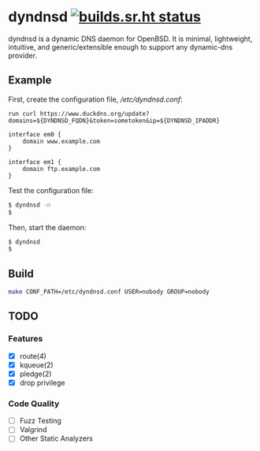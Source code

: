 # dyndnsd [![builds.sr.ht status](https://builds.sr.ht/~mariocampos/dyndnsd.svg)](https://builds.sr.ht/~mariocampos/dyndnsd?)
dyndnsd is a dynamic DNS daemon for OpenBSD. It is minimal, lightweight, intuitive, and generic/extensible enough to support any dynamic-dns provider.

## Example

First, create the configuration file, */etc/dyndnsd.conf*:

```
run curl https://www.duckdns.org/update?domains=${DYNDNSD_FQDN}&token=sometoken&ip=${DYNDNSD_IPADDR}

interface em0 {
	domain www.example.com
}

interface em1 {
	domain ftp.example.com
}
```

Test the configuration file:

```bash
$ dyndnsd -n
$
```

Then, start the daemon:

```bash
$ dyndnsd
$
```

## Build

```bash
make CONF_PATH=/etc/dyndnsd.conf USER=nobody GROUP=nobody
```

## TODO

### Features

- [x] route(4)
- [x] kqueue(2)
- [x] pledge(2)
- [x] drop privilege

### Code Quality

- [ ] Fuzz Testing
- [ ] Valgrind
- [ ] Other Static Analyzers 
